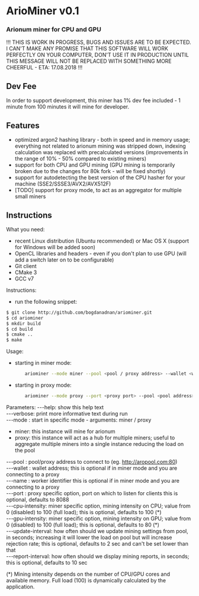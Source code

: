 # ArioMiner v0.1
### Arionum miner for CPU and GPU 

!!! THIS IS WORK IN PROGRESS, BUGS AND ISSUES ARE TO BE EXPECTED. I CAN'T MAKE ANY PROMISE THAT THIS SOFTWARE WILL WORK PERFECTLY ON YOUR COMPUTER, DON'T USE IT IN PRODUCTION UNTIL THIS MESSAGE WILL NOT BE REPLACED WITH SOMETHING MORE CHEERFUL - ETA: 17.08.2018 !!!

## Dev Fee
In order to support development, this miner has 1% dev fee included - 1 minute from 100 minutes it will mine for developer.

## Features
- optimized argon2 hashing library - both in speed and in memory usage; everything not related to arionum mining was stripped down, indexing calculation was replaced with precalculated versions (improvements in the range of 10% - 50% compared to existing miners)
- support for both CPU and GPU mining (GPU mining is temporarily broken due to the changes for 80k fork - will be fixed shortly)
- support for autodetecting the best version of the CPU hasher for your machine (SSE2/SSSE3/AVX2/AVX512F)
- [TODO] support for proxy mode, to act as an aggregator for multiple small miners

## Instructions
What you need:
- recent Linux distribution (Ubuntu recommended) or Mac OS X (support for Windows will be added soon)
- OpenCL libraries and headers - even if you don't plan to use GPU (will add a switch later on to be configurable)
- Git client
- CMake 3
- GCC v7

Instructions:
- run the following snippet:
```sh
$ git clone http://github.com/bogdanadnan/ariominer.git
$ cd ariominer
$ mkdir build
$ cd build
$ cmake ..
$ make
```
Usage:
- starting in miner mode:
```sh
       ariominer --mode miner --pool <pool / proxy address> --wallet <wallet address> --name <worker name> --cpu-intensity <intensity> --gpu-intensity <intensity>   
```
- starting in proxy mode:
```sh
       ariominer --mode proxy --port <proxy port> --pool <pool address> --wallet <wallet address> --name <proxy name>
```

Parameters:
---help: show this help text  
---verbose: print more informative text during run  
---mode <mode>: start in specific mode - arguments: miner / proxy  
- miner: this instance will mine for arionum
- proxy: this instance will act as a hub for multiple miners; useful to aggregate multiple miners into a single instance reducing the load on the pool

---pool <pool address>: pool/proxy address to connect to (eg. http://aropool.com:80)  
---wallet <wallet address>: wallet address; this is optional if in miner mode and you are connecting to a proxy  
---name <worker identifier>: worker identifier this is optional if in miner mode and you are connecting to a proxy  
---port <proxy port>: proxy specific option, port on which to listen for clients this is optional, defaults to 8088  
---cpu-intensity: miner specific option, mining intensity on CPU; value from 0 (disabled) to 100 (full load); this is optional, defaults to 100 (\*)  
---gpu-intensity: miner specific option, mining intensity on GPU; value from 0 (disabled) to 100 (full load); this is optional, defaults to 80 (\*)  
---update-interval: how often should we update mining settings from pool, in seconds; increasing it will lower the load on pool but will increase rejection rate; this is optional, defaults to 2 sec and can't be set lower than that  
---report-interval: how often should we display mining reports, in seconds; this is optional, defaults to 10 sec  

(\*) Mining intensity depends on the number of CPU/GPU cores and available memory. Full load (100) is dynamically calculated by the application.

